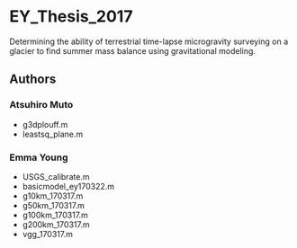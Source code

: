 # EY_Thesis_2017
Determining the ability of terrestrial time-lapse microgravity surveying on a glacier to find summer mass balance using gravitational modeling.

## Authors
### Atsuhiro Muto
* g3dplouff.m
* leastsq_plane.m

### Emma Young
* USGS_calibrate.m
* basicmodel_ey170322.m
* g10km_170317.m
* g50km_170317.m
* g100km_170317.m
* g200km_170317.m
* vgg_170317.m

